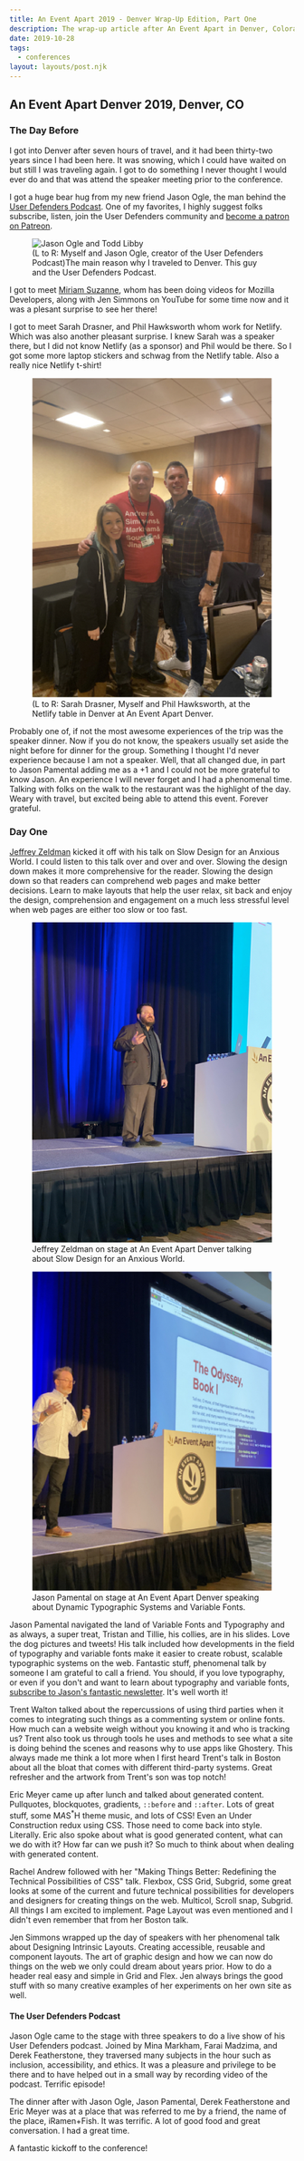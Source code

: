 ```yaml
---
title: An Event Apart 2019 - Denver Wrap-Up Edition, Part One
description: The wrap-up article after An Event Apart in Denver, Colorado.
date: 2019-10-28
tags:
  - conferences
layout: layouts/post.njk
---
```


## An Event Apart Denver 2019, Denver, CO

### The Day Before

I got into Denver after seven hours of travel, and it had been thirty-two years since I had been here. It was snowing, which I could have waited on but still I was traveling again. I got to do something I never thought I would ever do and that was attend the speaker meeting prior to the conference.

I got a huge bear hug from my new friend Jason Ogle, the man behind the <a href="https://userdefenders.com">User Defenders Podcast</a>. One of my favorites, I highly suggest folks subscribe, listen, join the User Defenders community and <a href="https://patreon.com/userdefenders">become a patron on Patreon</a>.

<div class="content__placeholder">
  <figure>
    <img class="content__image" src="/img/jasono-todd.jpg" alt="Jason Ogle and Todd Libby" />
    <figcaption>(L to R: Myself and Jason Ogle, creator of the User Defenders Podcast)The main reason why I traveled to Denver. This guy and the User Defenders Podcast.</figcaption>
  </figure>
</div>

I got to meet <a href="https://miriam.codes/">Miriam Suzanne</a>, whom has been doing videos for Mozilla Developers, along with Jen Simmons on YouTube for some time now and it was a plesant surprise to see her there!

I got to meet Sarah Drasner, and Phil Hawksworth whom work for Netlify. Which was also another pleasant surprise. I knew Sarah was a speaker there, but I did not know Netlify (as a sponsor) and Phil would be there. So I got some more laptop stickers and schwag from the Netlify table. Also a really nice Netlify t-shirt!

<div class="content__placeholder">
  <figure>
    <img class="content__image" src="/img/sd-ph-tl.jpg" alt="Sarah Drasner, Phil Hawksworth and Todd Libby at the Netlify table at An Event Apart Denver" />
    <figcaption>(L to R: Sarah Drasner, Myself and Phil Hawksworth, at the Netlify table in Denver at An Event Apart Denver.</figcaption>
  </figure>
</div>

Probably one of, if not the most awesome experiences of the trip was the speaker dinner. Now if you do not know, the speakers usually set aside the night before for dinner for the group. Something I thought I'd never experience because I am not a speaker. Well, that all changed due, in part to Jason Pamental adding me as a +1 and I could not be more grateful to know Jason. An experience I will never forget and I had a phenomenal time. Talking with folks on the walk to the restaurant was the highlight of the day. Weary with travel, but excited being able to attend this event. Forever grateful.

### Day One

<a href="https://zeldman.com">Jeffrey Zeldman</a> kicked it off with his talk on Slow Design for an Anxious World. I could listen to this talk over and over and over. Slowing the design down makes it more comprehensive for the reader. Slowing the design down so that readers can comprehend web pages and make better decisions. Learn to make layouts that help the user relax, sit back and enjoy the design, comprehension and engagement on a much less stressful level when web pages are either too slow or too fast.

<div class="content__placeholder">
  <figure>
    <img class="content__image" src="/img/jz.jpg" alt="Jeffrey Zeldman on stage at An Event Apart Denver" />
    <figcaption>Jeffrey Zeldman on stage at An Event Apart Denver talking about Slow Design for an Anxious World.</figcaption>
  </figure>
</div>

<div class="content__placeholder">
  <figure>
    <img class="content__image" src="/img/jp.jpg" alt="Jason Pamental on stage at An Event Apart Denver" />
    <figcaption>Jason Pamental on stage at An Event Apart Denver speaking about Dynamic Typographic Systems and Variable Fonts.</figcaption>
  </figure>
</div>

<a href="https://rwt.io"></a>Jason Pamental</a> navigated the land of Variable Fonts and Typography and as always, a super treat, Tristan and Tillie, his collies, are in his slides. Love the dog pictures and tweets! His talk included how developments in the field of typography and variable fonts make it easier to create robust, scalable typographic systems on the web. Fantastic stuff, phenomenal talk by someone I am grateful to call a friend. You should, if you love typography, or even if you don't and want to learn about typography and variable fonts, <a href="https://rwt.io/newsletter">subscribe to Jason's fantastic newsletter</a>. It's well worth it!

Trent Walton talked about the repercussions of using third parties when it comes to integrating such things as a commenting system or online fonts. How much can a website weigh without you knowing it and who is tracking us? Trent also took us through tools he uses and methods to see what a site is doing behind the scenes and reasons why to use apps like Ghostery. This always made me think a lot more when I first heard Trent's talk in Boston about all the bloat that comes with different third-party systems. Great refresher and the artwork from Trent's son was top notch!

Eric Meyer came up after lunch and talked about generated content. Pullquotes, blockquotes, gradients, `::before` and `::after`. Lots of great stuff, some M<sup>*</sup>A<sup>*</sup>S<sup>*</sup>H theme music, and lots of CSS! Even an Under Construction redux using CSS. Those need to come back into style. Literally. Eric also spoke about what is good generated content, what can we do with it? How far can we push it? So much to think about when dealing with generated content.

Rachel Andrew followed with her "Making Things Better: Redefining the Technical Possibilities of CSS" talk. Flexbox, CSS Grid, Subgrid, some great looks at some of the current and future technical possibilities for developers and designers for creating things on the web. Multicol, Scroll snap, Subgrid. All things I am excited to implement. Page Layout was even mentioned and I didn't even remember that from her Boston talk.

Jen Simmons wrapped up the day of speakers with her phenomenal talk about Designing Intrinsic Layouts. Creating accessible, reusable and component layouts. The art of graphic design and how we can now do things on the web we only could dream about years prior. How to do a header real easy and simple in Grid and Flex. Jen always brings the good stuff with so many creative examples of her experiments on her own site as well.

#### The User Defenders Podcast

Jason Ogle came to the stage with three speakers to do a live show of his User Defenders podcast. Joined by Mina Markham, Farai Madzima, and Derek Featherstone, they traversed many subjects in the hour such as inclusion, accessibility, and ethics. It was a pleasure and privilege to be there and to have helped out in a small way by recording video of the podcast. Terrific episode!

The dinner after with Jason Ogle, Jason Pamental, Derek Featherstone and Eric Meyer was at a place that was referred to me by a friend, the name of the place, iRamen+Fish. It was terrific. A lot of good food and great conversation. I had a great time.

A fantastic kickoff to the conference!
